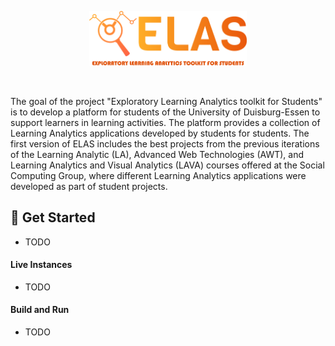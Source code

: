 <p align="center">
<a href="https://www.uni-due.de/soco/research/projects/elas.php" target="_blank" rel="noopener noreferrer">
<img style="width:50%;" src="assets/elas-logo.png" alt="re-frame logo">
</a>
</p>
<br/>
<p>
The goal of the project "Exploratory Learning Analytics toolkit for Students" is to develop a platform for students of the University of Duisburg-Essen to support learners in learning activities. The platform provides a collection of Learning Analytics applications developed by students for students. The first version of ELAS includes the best projects from the previous iterations of the Learning Analytic (LA), Advanced Web Technologies (AWT), and Learning Analytics and Visual Analytics (LAVA) courses offered at the Social Computing Group, where different Learning Analytics applications were developed as part of student projects.
</p>

## 🚀 Get Started

- TODO

#### Live Instances

- TODO

#### Build and Run

- TODO